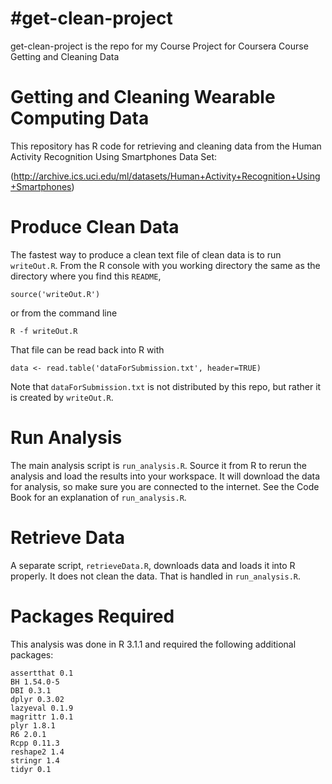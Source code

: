 #get-clean-project
=================

get-clean-project is the repo for my Course Project for Coursera 
Course Getting and Cleaning Data

# Getting and Cleaning Wearable Computing Data

This repository has R code for retrieving and cleaning data from the Human Activity 
Recognition Using Smartphones Data Set:

(http://archive.ics.uci.edu/ml/datasets/Human+Activity+Recognition+Using+Smartphones)

# Produce Clean Data

The fastest way to produce a clean text file of clean data is to run `writeOut.R`. 
From the R console with you working directory the same as the directory where you 
find this `README`,

    source('writeOut.R')
  
or from the command line

    R -f writeOut.R

That file can be read back into R with

    data <- read.table('dataForSubmission.txt', header=TRUE)
  
Note that `dataForSubmission.txt` is not distributed by this repo, but rather it is created
by `writeOut.R`.


# Run Analysis

The main analysis script is `run_analysis.R`. Source it from R to rerun the analysis and load the results into your workspace. It will download the data for analysis, so make sure you are 
connected to the internet. See the Code Book for an explanation of `run_analysis.R`.

# Retrieve Data

A separate script, `retrieveData.R`, downloads data and loads it into R properly. It does not
clean the data. That is handled in `run_analysis.R`.

# Packages Required

This analysis was done in R 3.1.1 and required the following additional packages:
  
    assertthat 0.1
    BH 1.54.0-5
    DBI 0.3.1
    dplyr 0.3.02
    lazyeval 0.1.9
    magrittr 1.0.1
    plyr 1.8.1
    R6 2.0.1
    Rcpp 0.11.3
    reshape2 1.4
    stringr 1.4
    tidyr 0.1
    